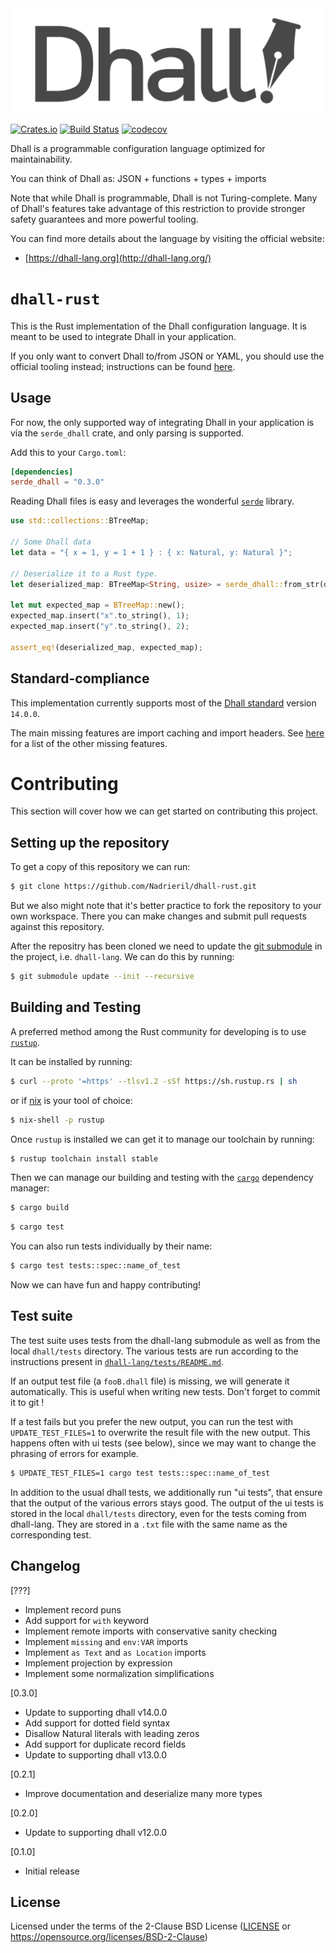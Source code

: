 <img src="https://github.com/dhall-lang/dhall-lang/blob/master/img/dhall-logo.svg" width="600" alt="Dhall Logo">

[![Crates.io][crates-badge]][crates-url]
[![Build Status](https://github.com/Nadrieril/dhall-rust/workflows/Test%20suite/badge.svg)](https://github.com/Nadrieril/dhall-rust/actions)
[![codecov](https://codecov.io/gh/Nadrieril/dhall-rust/branch/master/graph/badge.svg)](https://codecov.io/gh/Nadrieril/dhall-rust)

[crates-badge]: https://img.shields.io/crates/v/serde_dhall.svg
[crates-url]: https://crates.io/crates/serde_dhall

Dhall is a programmable configuration language optimized for
maintainability.

You can think of Dhall as: JSON + functions + types + imports

Note that while Dhall is programmable, Dhall is not Turing-complete.  Many
of Dhall's features take advantage of this restriction to provide stronger
safety guarantees and more powerful tooling.

You can find more details about the language by visiting the official website:

* [https://dhall-lang.org](http://dhall-lang.org/)

# `dhall-rust`

This is the Rust implementation of the Dhall configuration language.
It is meant to be used to integrate Dhall in your application.

If you only want to convert Dhall to/from JSON or YAML, you should use the
official tooling instead; instructions can be found
[here](https://docs.dhall-lang.org/tutorials/Getting-started_Generate-JSON-or-YAML.html).

## Usage

For now, the only supported way of integrating Dhall in your application is via
the `serde_dhall` crate, and only parsing is supported.

Add this to your `Cargo.toml`:

```toml
[dependencies]
serde_dhall = "0.3.0"
```

Reading Dhall files is easy and leverages the wonderful [`serde`](https://crates.io/crates/serde) library.

```rust
use std::collections::BTreeMap;

// Some Dhall data
let data = "{ x = 1, y = 1 + 1 } : { x: Natural, y: Natural }";

// Deserialize it to a Rust type.
let deserialized_map: BTreeMap<String, usize> = serde_dhall::from_str(data)?;

let mut expected_map = BTreeMap::new();
expected_map.insert("x".to_string(), 1);
expected_map.insert("y".to_string(), 2);

assert_eq!(deserialized_map, expected_map);
```

## Standard-compliance

This implementation currently supports most of the [Dhall
standard](https://github.com/dhall-lang/dhall-lang) version `14.0.0`.

The main missing features are import caching and import headers. See
[here](https://github.com/Nadrieril/dhall-rust/issues?q=is%3Aopen+is%3Aissue+label%3Astandard-compliance)
for a list of the other missing features.

# Contributing

This section will cover how we can get started on contributing this project.

## Setting up the repository

To get a copy of this repository we can run:

```bash
$ git clone https://github.com/Nadrieril/dhall-rust.git
```

But we also might note that it's better practice to fork the repository to your own workspace.
There you can make changes and submit pull requests against this repository.

After the repositry has been cloned we need to update the [git submodule](https://git-scm.com/book/en/v2/Git-Tools-Submodules)
in the project, i.e. `dhall-lang`. We can do this by running:

```bash
$ git submodule update --init --recursive
```

## Building and Testing

A preferred method among the Rust community for developing is to use [`rustup`](https://rustup.rs/).

It can be installed by running:

```bash
$ curl --proto '=https' --tlsv1.2 -sSf https://sh.rustup.rs | sh
```

or if [nix](https://nixos.org/) is your tool of choice:

```bash
$ nix-shell -p rustup
```

Once `rustup` is installed we can get it to manage our toolchain by running:

```bash
$ rustup toolchain install stable
```

Then we can manage our building and testing with the [`cargo`](https://crates.io/) dependency manager:

```bash
$ cargo build
```

```bash
$ cargo test
```

You can also run tests individually by their name:

```bash
$ cargo test tests::spec::name_of_test
```

Now we can have fun and happy contributing!

## Test suite

The test suite uses tests from the dhall-lang submodule as well as from the
local `dhall/tests` directory.
The various tests are run according to the instructions present in
[`dhall-lang/tests/README.md`](https://github.com/dhall-lang/dhall-lang/blob/master/tests/README.md).

If an output test file (a `fooB.dhall` file) is missing, we will generate it automatically.
This is useful when writing new tests. Don't forget to commit it to git !

If a test fails but you prefer the new output, you can run the test with
`UPDATE_TEST_FILES=1` to overwrite the result file with the new output.
This happens often with ui tests (see below), since we may want to change the
phrasing of errors for example.

```bash
$ UPDATE_TEST_FILES=1 cargo test tests::spec::name_of_test
```

In addition to the usual dhall tests, we additionally run "ui tests", that
ensure that the output of the various errors stays good.
The output of the ui tests is stored in the local `dhall/tests` directory, even
for the tests coming from dhall-lang. They are stored in a `.txt` file with the
same name as the corresponding test.

## Changelog

[???]

- Implement record puns
- Add support for `with` keyword
- Implement remote imports with conservative sanity checking
- Implement `missing` and `env:VAR` imports
- Implement `as Text` and `as Location` imports
- Implement projection by expression
- Implement some normalization simplifications

[0.3.0]

- Update to supporting dhall v14.0.0
- Add support for dotted field syntax
- Disallow Natural literals with leading zeros
- Add support for duplicate record fields
- Update to supporting dhall v13.0.0

[0.2.1]

- Improve documentation and deserialize many more types

[0.2.0]

- Update to supporting dhall v12.0.0

[0.1.0]

- Initial release

## License

Licensed under the terms of the 2-Clause BSD License ([LICENSE](LICENSE) or
https://opensource.org/licenses/BSD-2-Clause)
